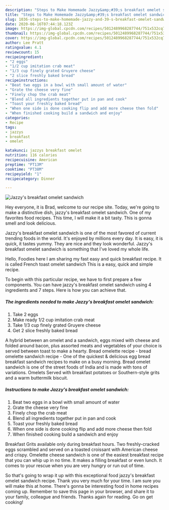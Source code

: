 ```yaml
---
description: "Steps to Make Homemade Jazzy&amp;#39;s breakfast omelet sandwich"
title: "Steps to Make Homemade Jazzy&amp;#39;s breakfast omelet sandwich"
slug: 1036-steps-to-make-homemade-jazzy-and-39-s-breakfast-omelet-sandwich
date: 2020-06-16T07:44:18.123Z
image: https://img-global.cpcdn.com/recipes/5012489968287744/751x532cq70/jazzys-breakfast-omelet-sandwich-recipe-main-photo.jpg
thumbnail: https://img-global.cpcdn.com/recipes/5012489968287744/751x532cq70/jazzys-breakfast-omelet-sandwich-recipe-main-photo.jpg
cover: https://img-global.cpcdn.com/recipes/5012489968287744/751x532cq70/jazzys-breakfast-omelet-sandwich-recipe-main-photo.jpg
author: Lee Pratt
ratingvalue: 4.1
reviewcount: 15
recipeingredient:
- "2 eggs"
- "1/2 cup imitation crab meat"
- "1/3 cup finely grated Gruyere cheese"
- "2 slice freshly baked bread"
recipeinstructions:
- "Beat two eggs in a bowl with small amount of water"
- "Grate the cheese very fine"
- "Finely chop the crab meat"
- "Blend all ingredients together put in pan and cook"
- "Toast your freshly baked bread"
- "When one side is done cooking flip and add more cheese then fold"
- "When finished cooking build a sandwich and enjoy"
categories:
- Recipe
tags:
- jazzys
- breakfast
- omelet

katakunci: jazzys breakfast omelet 
nutrition: 116 calories
recipecuisine: American
preptime: "PT13M"
cooktime: "PT38M"
recipeyield: "1"
recipecategory: Dinner

---
```



![Jazzy&#39;s breakfast omelet sandwich](https://img-global.cpcdn.com/recipes/5012489968287744/751x532cq70/jazzys-breakfast-omelet-sandwich-recipe-main-photo.jpg)

Hey everyone, it is Brad, welcome to our recipe site. Today, we're going to make a distinctive dish, jazzy&#39;s breakfast omelet sandwich. One of my favorites food recipes. This time, I will make it a bit tasty. This is gonna smell and look delicious.

Jazzy&#39;s breakfast omelet sandwich is one of the most favored of current trending foods in the world. It's enjoyed by millions every day. It is easy, it is quick, it tastes yummy. They are nice and they look wonderful. Jazzy&#39;s breakfast omelet sandwich is something that I've loved my whole life.

Hello, Foodies here I am sharing my fast easy and quick breakfast recipe. It is called French toast omelet sandwich This is a easy, quick and simple recipe.


To begin with this particular recipe, we have to first prepare a few components. You can have jazzy&#39;s breakfast omelet sandwich using 4 ingredients and 7 steps. Here is how you can achieve that.

<!--inarticleads1-->

##### The ingredients needed to make Jazzy&#39;s breakfast omelet sandwich:

1. Take 2 eggs
1. Make ready 1/2 cup imitation crab meat
1. Take 1/3 cup finely grated Gruyere cheese
1. Get 2 slice freshly baked bread


A hybrid between an omelet and a sandwich, eggs mixed with cheese and folded around bacon, plus assorted meats and vegetables of your choice is served between toast to make a hearty. Bread omelette recipe - bread omelette sandwich recipe - One of the quickest &amp; delicious egg bread breakfast sandwich recipes to make on a busy morning. Bread omelet sandwich is one of the street foods of India and is made with tons of variations. Omelets Served with breakfast potatoes or Southern-style grits and a warm buttermilk biscuit. 

<!--inarticleads2-->

##### Instructions to make Jazzy&#39;s breakfast omelet sandwich:

1. Beat two eggs in a bowl with small amount of water
1. Grate the cheese very fine
1. Finely chop the crab meat
1. Blend all ingredients together put in pan and cook
1. Toast your freshly baked bread
1. When one side is done cooking flip and add more cheese then fold
1. When finished cooking build a sandwich and enjoy


Breakfast Grits available only during breakfast hours. Two freshly-cracked eggs scrambled and served on a toasted croissant with American cheese and crispy. Omelette cheese sandwich is one of the easiest breakfast recipe that you can whip up in no time. It makes a filling breakfast or even lunch. It comes to your rescue when you are very hungry or run out of time. 

So that's going to wrap it up with this exceptional food jazzy&#39;s breakfast omelet sandwich recipe. Thank you very much for your time. I am sure you will make this at home. There's gonna be interesting food in home recipes coming up. Remember to save this page in your browser, and share it to your family, colleague and friends. Thanks again for reading. Go on get cooking!
